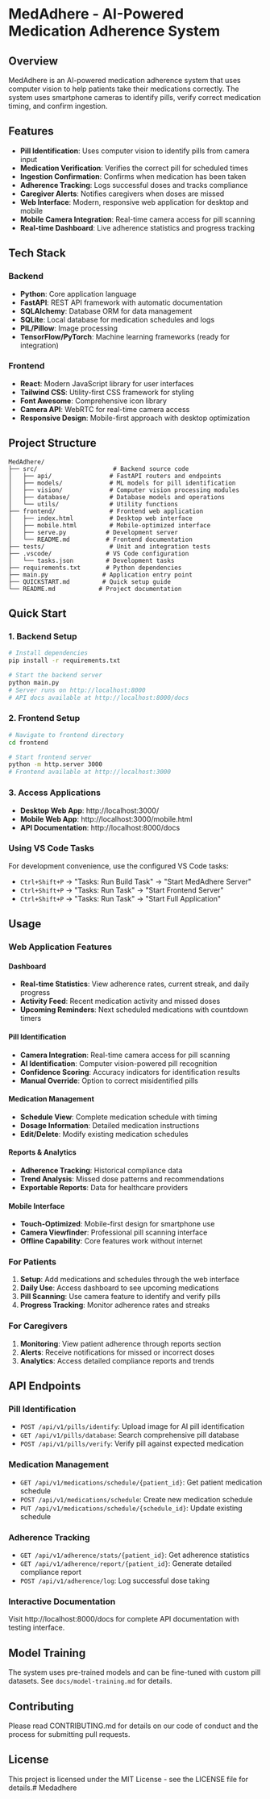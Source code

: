 # MedAdhere - AI-Powered Medication Adherence System

## Overview
MedAdhere is an AI-powered medication adherence system that uses computer vision to help patients take their medications correctly. The system uses smartphone cameras to identify pills, verify correct medication timing, and confirm ingestion.

## Features
- **Pill Identification**: Uses computer vision to identify pills from camera input
- **Medication Verification**: Verifies the correct pill for scheduled times
- **Ingestion Confirmation**: Confirms when medication has been taken
- **Adherence Tracking**: Logs successful doses and tracks compliance
- **Caregiver Alerts**: Notifies caregivers when doses are missed
- **Web Interface**: Modern, responsive web application for desktop and mobile
- **Mobile Camera Integration**: Real-time camera access for pill scanning
- **Real-time Dashboard**: Live adherence statistics and progress tracking

## Tech Stack

### Backend
- **Python**: Core application language
- **FastAPI**: REST API framework with automatic documentation
- **SQLAlchemy**: Database ORM for data management
- **SQLite**: Local database for medication schedules and logs
- **PIL/Pillow**: Image processing
- **TensorFlow/PyTorch**: Machine learning frameworks (ready for integration)

### Frontend
- **React**: Modern JavaScript library for user interfaces
- **Tailwind CSS**: Utility-first CSS framework for styling
- **Font Awesome**: Comprehensive icon library
- **Camera API**: WebRTC for real-time camera access
- **Responsive Design**: Mobile-first approach with desktop optimization

## Project Structure
```
MedAdhere/
├── src/                     # Backend source code
│   ├── api/                # FastAPI routers and endpoints
│   ├── models/             # ML models for pill identification
│   ├── vision/             # Computer vision processing modules
│   ├── database/           # Database models and operations
│   └── utils/              # Utility functions
├── frontend/               # Frontend web application
│   ├── index.html          # Desktop web interface
│   ├── mobile.html         # Mobile-optimized interface
│   ├── serve.py           # Development server
│   └── README.md          # Frontend documentation
├── tests/                  # Unit and integration tests
├── .vscode/               # VS Code configuration
│   └── tasks.json         # Development tasks
├── requirements.txt       # Python dependencies
├── main.py               # Application entry point
├── QUICKSTART.md         # Quick setup guide
└── README.md            # Project documentation
```

## Quick Start

### 1. Backend Setup
```bash
# Install dependencies
pip install -r requirements.txt

# Start the backend server
python main.py
# Server runs on http://localhost:8000
# API docs available at http://localhost:8000/docs
```

### 2. Frontend Setup
```bash
# Navigate to frontend directory
cd frontend

# Start frontend server
python -m http.server 3000
# Frontend available at http://localhost:3000
```

### 3. Access Applications
- **Desktop Web App**: http://localhost:3000/
- **Mobile Web App**: http://localhost:3000/mobile.html
- **API Documentation**: http://localhost:8000/docs

### Using VS Code Tasks
For development convenience, use the configured VS Code tasks:
- `Ctrl+Shift+P` → "Tasks: Run Build Task" → "Start MedAdhere Server"
- `Ctrl+Shift+P` → "Tasks: Run Task" → "Start Frontend Server"
- `Ctrl+Shift+P` → "Tasks: Run Task" → "Start Full Application"

## Usage

### Web Application Features

#### Dashboard
- **Real-time Statistics**: View adherence rates, current streak, and daily progress
- **Activity Feed**: Recent medication activity and missed doses
- **Upcoming Reminders**: Next scheduled medications with countdown timers

#### Pill Identification
- **Camera Integration**: Real-time camera access for pill scanning
- **AI Identification**: Computer vision-powered pill recognition
- **Confidence Scoring**: Accuracy indicators for identification results
- **Manual Override**: Option to correct misidentified pills

#### Medication Management
- **Schedule View**: Complete medication schedule with timing
- **Dosage Information**: Detailed medication instructions
- **Edit/Delete**: Modify existing medication schedules

#### Reports & Analytics
- **Adherence Tracking**: Historical compliance data
- **Trend Analysis**: Missed dose patterns and recommendations
- **Exportable Reports**: Data for healthcare providers

#### Mobile Interface
- **Touch-Optimized**: Mobile-first design for smartphone use
- **Camera Viewfinder**: Professional pill scanning interface
- **Offline Capability**: Core features work without internet

### For Patients
1. **Setup**: Add medications and schedules through the web interface
2. **Daily Use**: Access dashboard to see upcoming medications
3. **Pill Scanning**: Use camera feature to identify and verify pills
4. **Progress Tracking**: Monitor adherence rates and streaks

### For Caregivers
1. **Monitoring**: View patient adherence through reports section
2. **Alerts**: Receive notifications for missed or incorrect doses
3. **Analytics**: Access detailed compliance reports and trends

## API Endpoints

### Pill Identification
- `POST /api/v1/pills/identify`: Upload image for AI pill identification
- `GET /api/v1/pills/database`: Search comprehensive pill database
- `POST /api/v1/pills/verify`: Verify pill against expected medication

### Medication Management
- `GET /api/v1/medications/schedule/{patient_id}`: Get patient medication schedule
- `POST /api/v1/medications/schedule`: Create new medication schedule
- `PUT /api/v1/medications/schedule/{schedule_id}`: Update existing schedule

### Adherence Tracking
- `GET /api/v1/adherence/stats/{patient_id}`: Get adherence statistics
- `GET /api/v1/adherence/report/{patient_id}`: Generate detailed compliance report
- `POST /api/v1/adherence/log`: Log successful dose taking

### Interactive Documentation
Visit http://localhost:8000/docs for complete API documentation with testing interface.

## Model Training
The system uses pre-trained models and can be fine-tuned with custom pill datasets. See `docs/model-training.md` for details.

## Contributing
Please read CONTRIBUTING.md for details on our code of conduct and the process for submitting pull requests.

## License
This project is licensed under the MIT License - see the LICENSE file for details.#   M e d a d h e r e  
 